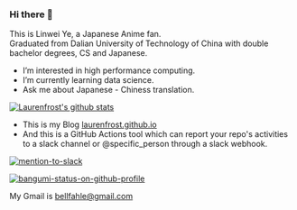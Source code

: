 ### Hi there 👋

This is Linwei Ye, a Japanese Anime fan.  
Graduated from Dalian University of Technology of China with double bachelor degrees, CS and Japanese.  

- I’m interested in high performance computing.  
- I’m currently learning data science.  
- Ask me about Japanese - Chiness translation.  

[![Laurenfrost's github stats](https://github-readme-stats.vercel.app/api?username=laurenfrost&count_private=true&show_icons=true&theme=slateorange)](https://github.com/Laurenfrost/)

+ This is my Blog [laurenfrost.github.io](https://laurenfrost.github.io/)  
+ And this is a GitHub Actions tool which can report your repo's activities to a slack channel or @specific_person through a slack webhook.

[![mention-to-slack](https://github-readme-stats.vercel.app/api/pin/?username=laurenfrost&repo=mention-to-slack&theme=slateorange)](https://github.com/Laurenfrost/mention-to-slack)

[![bangumi-status-on-github-profile](https://github-readme-stats.vercel.app/api/pin/?username=laurenfrost&repo=bangumi-status-on-github-profile&theme=slateorange)](https://github.com/Laurenfrost/bangumi-status-on-github-profile)

My Gmail is [bellfahle@gmail.com](bellfahle@gmail.com)  
